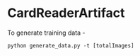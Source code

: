 # CardReaderArtifact

To generate training data - 

```
python generate_data.py -t [totalImages]
```